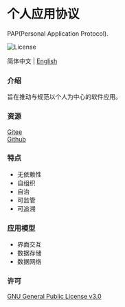 # 个人应用协议

PAP(Personal Application Protocol).

![License](https://img.shields.io/badge/license-GPL%20v3-blue)

简体中文 | [English](./README.md)

### 介绍

旨在推动与规范以个人为中心的软件应用。

### 资源

[Gitee](https://gitee.com/dfz/PAP)  
[Github](https://github.com/xxyjskx1987/PAP)

### 特点

- 无依赖性  
- 自组织  
- 自治  
- 可监管  
- 可追溯

### 应用模型

- 界面交互  
- 数据存储  
- 数据网络

### 许可

[GNU General Public License v3.0](./LICENSE)
